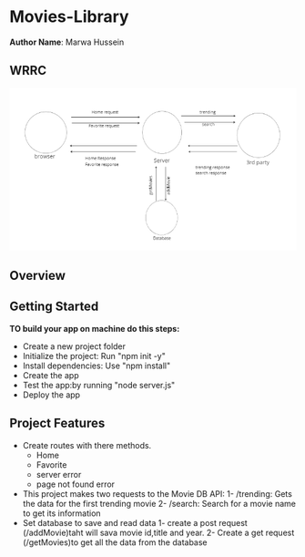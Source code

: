 # Movies-Library

**Author Name**: Marwa Hussein

## WRRC

![WRRC](lab13.PNG)

## Overview

## Getting Started
<!-- What are the steps that a user must take in order to build this app on their own machine and get it running? -->
**TO build your app on machine do this steps:**

- Create a new project folder
- Initialize the project: Run "npm init -y"
- Install dependencies: Use "npm install"
- Create the app
- Test the app:by running "node server.js"
- Deploy the app

## Project Features
<!-- What are the features included in you app -->
- Create routes with there methods.
  - Home
  - Favorite
  - server error
  - page not found error
- This project makes two requests to the Movie DB API:
  1- /trending: Gets the data for the first trending movie
  2- /search: Search for a movie name to get its information
- Set database to save and read data
  1- create a post request (/addMovie)taht will sava movie id,title and year.
  2- Create a get request (/getMovies)to get all the data from the database